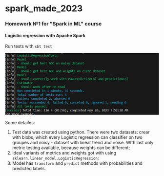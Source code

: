 # spark_made_2023
### Homework №1 for "Spark in ML" course
#### Logistic regression with Apache Spark
Run tests with ```sbt test```

![Example of test successful work:](https://github.com/Z5-05/spark_made_2023/blob/main/pics/tests_success.png)

Some detailes:
1. Test data was created using python. There were two datasets: crear with blobs, which every Logistic regression can classifier on two groupes and noisy - dataset with linear trend and noise. WIth last only metric testing available, because weights can be different;
2. Ideal variants of metrics and weights got with using `sklearn.linear_model.LogisticRegression`;
3. Model has `transform` and `predict` methods with probabilities and predicted labels.